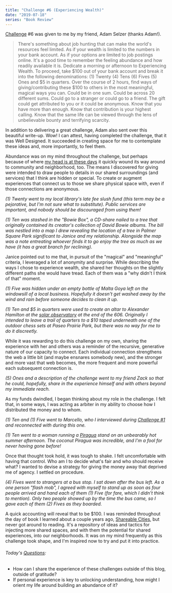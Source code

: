```yaml
---
title: "Challenge #6 (Experiencing Wealth)"
date: "2019-07-18"
series: "Book Review"
---
```


[Challenge](/blog/19/06/challenges/) #6 was given to me by my friend, Adam Selzer (thanks Adam!).

> There's something about job hunting that can make the world's resources feel limited. As if your wealth is limited to the numbers in your bank account. As if your options are limited to job postings online. It's a good time to remember the feeling abundance and how readily available it is. Dedicate a morning or afternoon to Experiencing Wealth. To proceed, take $100 out of your bank account and break it into the following denominations: (1) Twenty (4) Tens (6) Fives (5) Ones and $5 in quarters. Over the course of 2 hours, find ways of giving/contributing these \$100 to others in the most meaningful, magical ways you can. Could be in one sum. Could be across 20 different sums. Could go to a stranger or could go to a friend. The gift could get attributed to you or it could be anonymous. Know that you have more than enough. Know that contribution is your highest calling. Know that the same life can be viewed through the lens of unbelievable bounty and terrifying scarcity.

In addition to delivering a great challenge, Adam also sent over this beautiful write-up. Wow! I can attest, having completed the challenge, that it was Well Designed. It succeeded in creating space for me to contemplate these ideas and, more importantly, to feel them.

Abundance was on my mind throughout the challenge, but perhaps because of where [my head is at these days](/blog/19/07/challenge-1-humans-of-chicago) it quickly wound its way around to community and neighborhood, too. The means I discovered for giving were intended to draw people to details in our shared surroundings (and services) that I think are hidden or special. To create or augment experiences that connect us to those we share physical space with, even if those connections are anonymous.

_(1) Twenty went to my local library's late fee slush fund (this term may be a pejorative, but I'm not sure what to substitute). Public services are important, and nobody should be discouraged from using them!_

_(1) Ten was stashed in the "Bowie Box", a CD-share nailed to a tree that originally contained its creator's collection of David Bowie albums. The bill was nestled into a map I drew revealing the location of a tree in Palmer Square Park significant to Janice and my relationship. Alongside the map was a note entreating whoever finds it to go enjoy the tree as much as we have (it has a great branch for reclining)._

Janice pointed out to me that, in pursuit of the "magical" and "meaningful" criteria, I leveraged a lot of anonymity and surprise. While describing the ways I chose to experience wealth, she shared her thoughts on the slightly different paths she would have tread. Each of them was a "why didn't I think of that" moment.

_(1) Five was hidden under an empty bottle of Malta Goya left on the windowsill of a local business. Hopefully it doesn't get washed away by the wind and rain before someone decides to clean it up._

_(1) Ten and $5 in quarters were used to create an altar to Alexander Hamilton at the [solar observatory](https://www.the606.org/visit/arts/statement-from-the-leader-artist/) at the end of the 606. Originally I intended to leave a trail of quarters to a $10 taped underneath one of the outdoor chess sets at Paseo Prairie Park, but there was no way for me to do it discreetly._

While it was rewarding to do this challenge on my own, sharing the experience with her and others was a reminder of the recursive, generative nature of our capacity to connect. Each individual connection strengthens the web a little bit (and maybe ensnares somebody new), and the stronger and more vast that web becomes, the more frequent and more powerful each subsequent connection is.

_(5) Ones and a description of the challenge went to my friend Zack so that he could, hopefully, share in the experience himself and with others beyond my immediate reach._

As my funds dwindled, I began thinking about my role in the challenge. I felt that, in some ways, I was acting as arbiter in my ability to choose how I distributed the money and to whom.

_(1) Ten and (1) Five went to Marcello, who I interviewed during [Challenge #1](/blog/19/07/challenge-1-humans-of-chicago) and reconnected with during this one._

_(1) Ten went to a woman running a [Piragua](https://en.wikipedia.org/wiki/Piragua) stand on an unbearably hot summer afternoon. The coconut Piragua was incredible, and I'm a fool for never having gone before!_

Once that thought took hold, it was tough to shake. I felt uncomfortable with having that control. Who am I to decide what's fair and who should receive what? I wanted to devise a strategy for giving the money away that deprived me of agency. I settled on procedure.

_(4) Fives went to strangers at a bus stop. I sat down after the bus left. As a one person "flash mob", I agreed with myself to stand up as soon as four people arrived and hand each of them (1) Five (for fare, which I didn't think to mention). Only two people showed up by the time the bus came, so I gave each of them (2) Fives as they boarded._

A quick accounting will reveal that to be \$100. I was reminded throughout the day of book I learned about a couple years ago, [Shareable Cities](https://www.shareable.net/sharing-cities/), but never got around to reading. It's a repository of ideas and tactics for injecting more shared spaces, and with them the potential for shared experiences, into our neighborhoods. It was on my mind frequently as this challenge took shape, and I'm inspired now to try and put it into practice.

<aside>
  <h6><em>Today's <a href="/blog/19/06/refining-questions/">Questions</a>:</em></h6>
  <ul>
    <li>How can I share the experience of these challenges outside of this blog, outside of gratitude?</li>
    <li>If personal experience is key to unlocking understanding, how might I orient my life around building an abundance of it?</li>
  </ul>
</aside>
